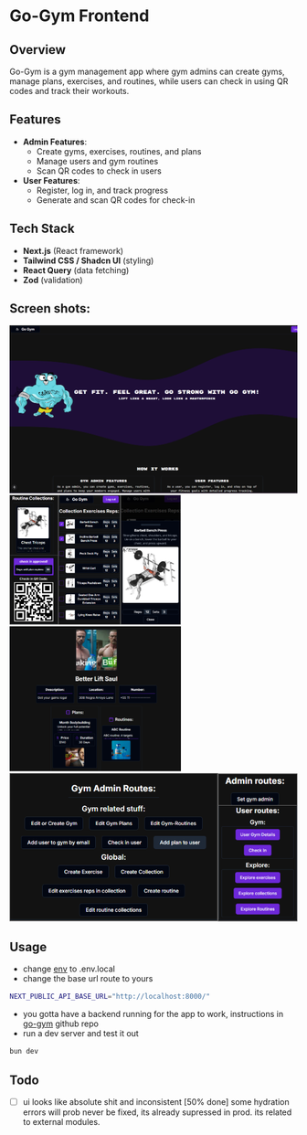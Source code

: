 
# Go-Gym Frontend

## Overview
Go-Gym is a gym management app where gym admins can create gyms, manage plans, exercises, and routines, while users can check in using QR codes and track their workouts.

## Features
- **Admin Features**:
  - Create gyms, exercises, routines, and plans
  - Manage users and gym routines
  - Scan QR codes to check in users
- **User Features**:
  - Register, log in, and track progress
  - Generate and scan QR codes for check-in

## Tech Stack
- **Next.js** (React framework)
- **Tailwind CSS / Shadcn UI** (styling)
- **React Query** (data fetching)
- **Zod** (validation)
## Screen shots:
<img src="https://raw.githubusercontent.com/xyztavo/go-gym-frontend/refs/heads/main/assets/landing-page-ss.png" alt="Gym Logo" width="600"/>
<img src="https://raw.githubusercontent.com/xyztavo/go-gym-frontend/refs/heads/main/assets/ss1.png" alt="Gym Logo" width="300"/>
<img src="https://raw.githubusercontent.com/xyztavo/go-gym-frontend/refs/heads/main/assets/ss2.png" alt="Gym Logo" width="300"/>
<img src="https://raw.githubusercontent.com/xyztavo/go-gym-frontend/refs/heads/main/assets/ss3.png" alt="Gym Logo" width="600"/>


## Usage
- change [env](https://github.com/xyztavo/go-gym-frontend/blob/main/.env) to .env.local
- change the base url route to yours 
```sh
NEXT_PUBLIC_API_BASE_URL="http://localhost:8000/"
```
- you gotta have a backend running for the app to work,
instructions in [go-gym](https://github.com/xyztavo/go-gym) github repo
- run a dev server and test it out
```sh
bun dev
```
## Todo
- [ ] ui looks like absolute shit and inconsistent [50% done]
some hydration errors will prob never be fixed, its already supressed in prod. its related to external modules.

